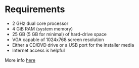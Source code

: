 # Requirements

* 2 GHz dual core processor
* 4 GiB RAM (system memory)
* 25 GB (5 GB for minimal) of hard-drive space
* VGA capable of 1024x768 screen resolution
* Either a CD/DVD drive or a USB port for the installer media
* Internet access is helpful

More info [here](https://help.ubuntu.com/community/Installation/SystemRequirements)